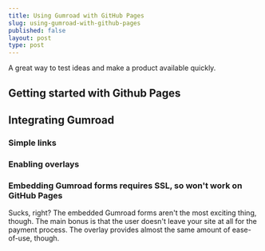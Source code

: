 ```yaml
---
title: Using Gumroad with GitHub Pages
slug: using-gumroad-with-github-pages
published: false
layout: post
type: post
---
```



A great way to test ideas and make a product available quickly.

## Getting started with Github Pages


## Integrating Gumroad

### Simple links

### Enabling overlays

### Embedding Gumroad forms requires SSL, so won't work on GitHub Pages
Sucks, right? The embedded Gumroad forms aren't the most exciting thing, though. The main bonus is that the user doesn't leave your site at all for the payment process. The overlay provides almost the same amount of ease-of-use, though.